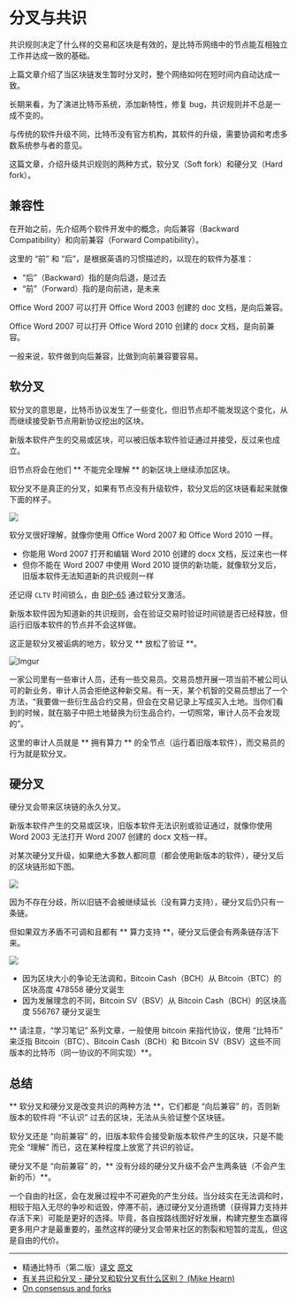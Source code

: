 # 分叉与共识

共识规则决定了什么样的交易和区块是有效的，是比特币网络中的节点能互相独立工作并达成一致的基础。

上篇文章介绍了当区块链发生暂时分叉时，整个网络如何在短时间内自动达成一致。

长期来看，为了演进比特币系统，添加新特性，修复 bug，共识规则并不总是一成不变的。

与传统的软件升级不同，比特币没有官方机构，其软件的升级，需要协调和考虑多数系统参与者的意见。

这篇文章，介绍升级共识规则的两种方式，软分叉（Soft fork）和硬分叉（Hard fork）。

## 兼容性

在开始之前，先介绍两个软件开发中的概念，向后兼容（Backward Compatibility）和向前兼容（Forward Compatibility）。

这里的 “前” 和 “后”，是根据英语的习惯描述的，以现在的软件为基准：

- “后”（Backward）指的是向后退，是过去
- “前”（Forward）指的是向前进，是未来

Office Word 2007 可以打开 Office Word 2003 创建的 doc 文档，是向后兼容。

Office Word 2007 可以打开 Office Word 2010 创建的 docx 文档，是向前兼容。

一般来说，软件做到向后兼容，比做到向前兼容要容易。

## 软分叉

软分叉的意思是，比特币协议发生了一些变化，但旧节点却不能发现这个变化，从而继续接受新节点用新协议挖出的区块。

新版本软件产生的交易或区块，可以被旧版本软件验证通过并接受，反过来也成立。

旧节点将会在他们 ** 不能完全理解 ** 的新区块上继续添加区块。

软分叉不是真正的分叉，如果有节点没有升级软件，软分叉后的区块链看起来就像下面的样子。

![](https://www.lucidchart.com/publicSegments/view/2cf14589-4753-497e-be0a-8866bb8057a4/image.png)

软分叉很好理解，就像你使用 Office Word 2007 和 Office Word 2010 一样。

- 你能用 Word 2007 打开和编辑 Word 2010 创建的 docx 文档，反过来也一样
- 但你不能在 Word 2007 中使用 Word 2010 提供的新功能，就像软分叉后，旧版本软件无法知道新的共识规则一样

还记得 `CLTV` 时间锁么，由 [BIP-65](https://github.com/bitcoin/bips/blob/master/bip-0065.mediawiki) 通过软分叉激活。

新版本软件因为知道新的共识规则，会在验证交易时验证时间锁是否已经释放，但运行旧版本软件的节点并不会这样做。

这正是软分叉被诟病的地方，软分叉 ** 放松了验证 **。

![Imgur](https://aaron67-public.oss-cn-beijing.aliyuncs.com/OXLqNXK.png)

一家公司里有一些审计人员，还有一些交易员。交易员想开展一项当前不被公司认可的新业务，审计人员会拒绝这种新交易。有一天，某个机智的交易员想出了一个方法，“我要做一些衍生品合约交易，但会在交易记录上写成买入土地。当你们看到的时候，就在脑子中把土地替换为衍生品合约，一切照常，审计人员不会发现的”。

这里的审计人员就是 ** 拥有算力 ** 的全节点（运行着旧版本软件），而交易员的行为就是软分叉。

## 硬分叉

硬分叉会带来区块链的永久分叉。

新版本软件产生的交易或区块，旧版本软件无法识别或验证通过，就像你使用 Word 2003 无法打开 Word 2007 创建的 docx 文档一样。

对某次硬分叉升级，如果绝大多数人都同意（都会使用新版本的软件），硬分叉后的区块链形如下图。

![](https://www.lucidchart.com/publicSegments/view/9ffe2283-9215-4675-8e12-98adcbf00f3e/image.png)

因为不存在分歧，所以旧链不会被继续延长（没有算力支持），硬分叉后仍只有一条链。

但如果双方矛盾不可调和且都有 ** 算力支持 **，硬分叉后便会有两条链存活下来。

![](https://www.lucidchart.com/publicSegments/view/dcba8fdb-4657-450f-9632-899229638066/image.png)

- 因为区块大小的争论无法调和，Bitcoin Cash（BCH）从 Bitcoin（BTC）的区块高度 478558 硬分叉诞生
- 因为发展理念的不同，Bitcoin SV（BSV）从 Bitcoin Cash（BCH）的区块高度 556767 硬分叉诞生

** 请注意，“学习笔记” 系列文章，一般使用 bitcoin 来指代协议，使用 “比特币” 来泛指 Bitcoin（BTC）、Bitcoin Cash（BCH）和 Bitcoin SV（BSV）这些不同版本的比特币（同一协议的不同实现）**。

## 总结

** 软分叉和硬分叉是改变共识的两种方法 **，它们都是 “向后兼容” 的，否则新版本的软件将 “不认识” 过去的区块，无法从头验证整个区块链。

软分叉还是 “向前兼容” 的，旧版本软件会接受新版本软件产生的区块，只是不能完全 “理解” 而已，这在某种程度上放宽了共识的验证。

硬分叉不是 “向前兼容” 的，** 没有分歧的硬分叉升级不会产生两条链（不会产生新的币）**。

一个自由的社区，会在发展过程中不可避免的产生分歧。当分歧实在无法调和时，相较于陷入无尽的争吵和诋毁，停滞不前，通过硬分叉分道扬镳（获得算力支持并存活下来）可能是更好的选择。毕竟，各自按路线图好好发展，构建完整生态赢得更多用户才是最重要的，虽然这样的硬分叉会带来社区的割裂和短暂的混乱，但这是自由的代价。

---
- 精通比特币（第二版）[译文](https://wizardforcel.gitbooks.io/masterbitcoin2cn/content/) [原文](https://github.com/bitcoinbook/bitcoinbook/)
- [有关共识和分叉 - 硬分叉和软分叉有什么区别？ (Mike Hearn)](http://8btc.com/thread-28748-1-1.html)
- [On consensus and forks](https://medium.com/@octskyward/on-consensus-and-forks-c6a050c792e7)
